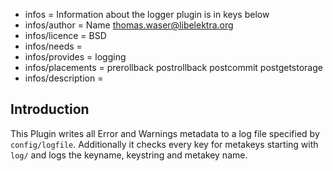 - infos = Information about the logger plugin is in keys below
- infos/author = Name <thomas.waser@libelektra.org>
- infos/licence = BSD
- infos/needs =
- infos/provides = logging
- infos/placements = prerollback postrollback postcommit postgetstorage
- infos/description =

## Introduction ##

This Plugin writes all Error and Warnings metadata to a log file specified by `config/logfile`.
Additionally it checks every key for metakeys starting with `log/` and logs the keyname, keystring and metakey name.
